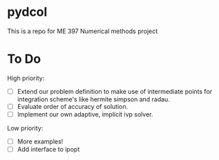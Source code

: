 # pydcol
This is a repo for ME 397 Numerical methods project

# To Do

High priority:
- [ ] Extend our problem definition to make use of intermediate points for integration scheme's like hermite simpson and radau.
- [ ] Evaluate order of accuracy of solution.
- [ ] Implement our own adaptive, implicit ivp solver.

Low priority:
- [ ] More examples!
- [ ] Add interface to ipopt
